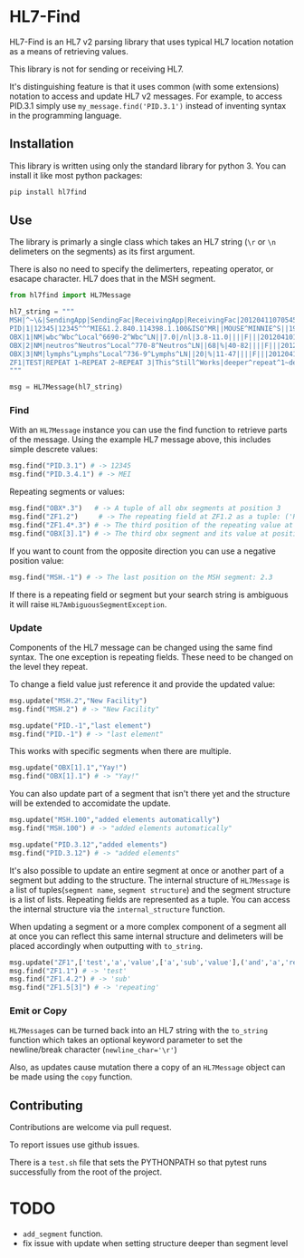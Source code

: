 # HL7-Find

HL7-Find is an HL7 v2 parsing library that uses typical HL7 location notation as a means of retrieving values.

This library is not for sending or receiving HL7.

It's distinguishing feature is that it uses common (with some extensions) notation to access and update HL7 v2 messages. For example, to access PID.3.1 simply use `my_message.find('PID.3.1')` instead of inventing syntax in the programming language.

## Installation

This library is written using only the standard library for python 3. You can install it like most python packages:

```bash
pip install hl7find
```

## Use

The library is primarly a single class which takes an HL7 string (`\r` or `\n` delimeters on the segments) as its first argument.

There is also no need to specify the delimerters, repeating operator, or esacape character. HL7 does that in the MSH segment.

```python
from hl7find import HL7Message

hl7_string = """
MSH|^~\&|SendingApp|SendingFac|ReceivingApp|ReceivingFac|20120411070545||ORU^R01|59689|P|2.3
PID|1|12345|12345^^^MIE&1.2.840.114398.1.100&ISO^MR||MOUSE^MINNIE^S||19240101|F|||123 MOUSEHOLE LN^^FORT WAYNE^IN^46808|||||||||||||||||||
OBX|1|NM|wbc^Wbc^Local^6690-2^Wbc^LN||7.0|/nl|3.8-11.0||||F|||20120410160227|lab|12^XYZ LAB|
OBX|2|NM|neutros^Neutros^Local^770-8^Neutros^LN||68|%|40-82||||F|||20120410160227|lab|12^XYZ LAB|
OBX|3|NM|lymphs^Lymphs^Local^736-9^Lymphs^LN||20|%|11-47||||F|||20120410160227|lab|12^XYZ LAB|
ZF1|TEST|REPEAT 1~REPEAT 2~REPEAT 3|This^Still^Works|deeper^repeat^1~deeper^repeat^2|other^deepest~repeating~field|z end
"""

msg = HL7Message(hl7_string)
```

### Find

With an `HL7Message` instance you can use the find function to retrieve parts of the message. Using the example HL7 message above, this includes simple descrete values:

```python
msg.find("PID.3.1") # -> 12345
msg.find("PID.3.4.1") # -> MEI
```

Repeating segments or values:

```python
msg.find("OBX*.3")   # -> A tuple of all obx segments at position 3
msg.find("ZF1.2")     # -> The repeating field at ZF1.2 as a tuple: ('REPEAT 1', 'REPEAT 2'...)
msg.find("ZF1.4*.3") # -> The third position of the repeating value at ZF1.4: ('1','2')
msg.find("OBX[3].1") # -> The third obx segment and its value at position 1: 3
```

If you want to count from the opposite direction you can use a negative position value:

```python
msg.find("MSH.-1") # -> The last position on the MSH segment: 2.3
```

If there is a repeating field or segment but your search string is ambiguous it will raise `HL7AmbiguousSegmentException`.

### Update

Components of the HL7 message can be changed using the same find syntax. The one exception is repeating fields. These need to be changed on the level they repeat.

To change a field value just reference it and provide the updated value:

```python
msg.update("MSH.2","New Facility")
msg.find("MSH.2") # -> "New Facility"

msg.update("PID.-1","last element")
msg.find("PID.-1") # -> "last element"
```

This works with specific segments when there are multiple.

```python
msg.update("OBX[1].1","Yay!")
msg.find("OBX[1].1") # -> "Yay!"
```

You can also update part of a segment that isn't there yet and the structure will be extended to accomidate the update.

```python
msg.update("MSH.100","added elements automatically")
msg.find("MSH.100") # -> "added elements automatically"

msg.update("PID.3.12","added elements")
msg.find("PID.3.12") # -> "added elements"
```

It's also possible to update an entire segment at once or another part of a segment but adding to the structure. The internal structure of `HL7Message` is a list of tuples(`segment name`, `segment structure`) and the segment structure is a list of lists. Repeating fields are represented as a tuple. You can access the internal structure via the `internal_structure` function.

When updating a segment or a more complex component of a segment all at once you can reflect this same internal structure and delimeters will be placed accordingly when outputting with `to_string`.

```python
msg.update("ZF1",['test','a','value',['a','sub','value'],('and','a','repeating','field')])
msg.find("ZF1.1") # -> 'test'
msg.find("ZF1.4.2") # -> 'sub'
msg.find("ZF1.5[3]") # -> 'repeating'
```

### Emit or Copy

`HL7Message`s can be turned back into an HL7 string with the `to_string` function which takes an optional keyword parameter to set the newline/break character (`newline_char='\r'`)

Also, as updates cause mutation there a copy of an `HL7Message` object can be made using the `copy` function.

## Contributing

Contributions are welcome via pull request.

To report issues use github issues.

There is a `test.sh` file that sets the PYTHONPATH so that pytest runs successfully from the root of the project.

# TODO

* `add_segment` function.
* fix issue with update when setting structure deeper than segment level
